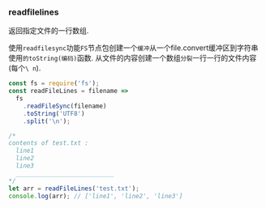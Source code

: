 ### readfilelines

返回指定文件的一行数组. 

使用`readfilesync`功能`FS`节点包创建一个`缓冲`从一个file.convert缓冲区到字符串使用`的toString(编码)`函数. 从文件的内容创建一个数组`分裂`一行一行的文件内容(每个`\ n`). 

```js
const fs = require('fs');
const readFileLines = filename =>
  fs
    .readFileSync(filename)
    .toString('UTF8')
    .split('\n');
```

```js
/*
contents of test.txt :
  line1
  line2
  line3
  ___________________________
*/
let arr = readFileLines('test.txt');
console.log(arr); // ['line1', 'line2', 'line3']
```
